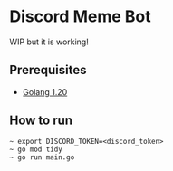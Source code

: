 # Discord Meme Bot

WIP but it is working!

## Prerequisites

- [Golang 1.20](https://tip.golang.org/doc/go1.20)

## How to run

```shell
~ export DISCORD_TOKEN=<discord_token>
~ go mod tidy
~ go run main.go
```